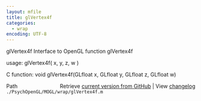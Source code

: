 ```yaml
---
layout: mfile
title: glVertex4f
categories:
  - wrap
encoding: UTF-8
---
```


glVertex4f  Interface to OpenGL function glVertex4f  

usage:  glVertex4f( x, y, z, w )  

C function:  void glVertex4f(GLfloat x, GLfloat y, GLfloat z, GLfloat w)  


<div class="code_header" style="text-align:right;">
  <span style="float:left;">Path&nbsp;&nbsp;</span> <span class="counter">Retrieve <a href=
  "https://raw.github.com/Psychtoolbox-3/Psychtoolbox-3/beta/./PsychOpenGL/MOGL/wrap/glVertex4f.m">current version from GitHub</a> | View <a href=
  "https://github.com/Psychtoolbox-3/Psychtoolbox-3/commits/beta/./PsychOpenGL/MOGL/wrap/glVertex4f.m">changelog</a></span>
</div>
<div class="code">
  <code>./PsychOpenGL/MOGL/wrap/glVertex4f.m</code>
</div>
